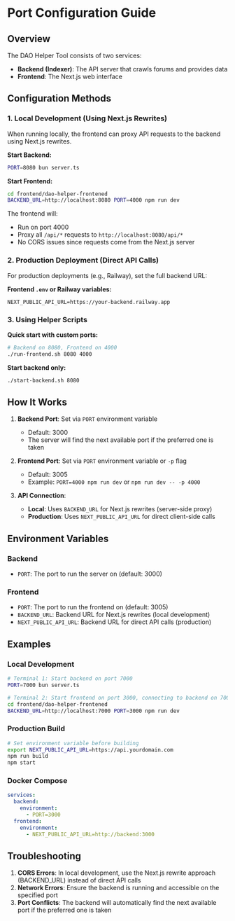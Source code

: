 # Port Configuration Guide

## Overview

The DAO Helper Tool consists of two services:
- **Backend (Indexer)**: The API server that crawls forums and provides data
- **Frontend**: The Next.js web interface

## Configuration Methods

### 1. Local Development (Using Next.js Rewrites)

When running locally, the frontend can proxy API requests to the backend using Next.js rewrites.

**Start Backend:**
```bash
PORT=8080 bun server.ts
```

**Start Frontend:**
```bash
cd frontend/dao-helper-frontened
BACKEND_URL=http://localhost:8080 PORT=4000 npm run dev
```

The frontend will:
- Run on port 4000
- Proxy all `/api/*` requests to `http://localhost:8080/api/*`
- No CORS issues since requests come from the Next.js server

### 2. Production Deployment (Direct API Calls)

For production deployments (e.g., Railway), set the full backend URL:

**Frontend `.env` or Railway variables:**
```
NEXT_PUBLIC_API_URL=https://your-backend.railway.app
```

### 3. Using Helper Scripts

**Quick start with custom ports:**
```bash
# Backend on 8080, Frontend on 4000
./run-frontend.sh 8080 4000
```

**Start backend only:**
```bash
./start-backend.sh 8080
```

## How It Works

1. **Backend Port**: Set via `PORT` environment variable
   - Default: 3000
   - The server will find the next available port if the preferred one is taken

2. **Frontend Port**: Set via `PORT` environment variable or `-p` flag
   - Default: 3005
   - Example: `PORT=4000 npm run dev` or `npm run dev -- -p 4000`

3. **API Connection**:
   - **Local**: Uses `BACKEND_URL` for Next.js rewrites (server-side proxy)
   - **Production**: Uses `NEXT_PUBLIC_API_URL` for direct client-side calls

## Environment Variables

### Backend
- `PORT`: The port to run the server on (default: 3000)

### Frontend
- `PORT`: The port to run the frontend on (default: 3005)
- `BACKEND_URL`: Backend URL for Next.js rewrites (local development)
- `NEXT_PUBLIC_API_URL`: Backend URL for direct API calls (production)

## Examples

### Local Development
```bash
# Terminal 1: Start backend on port 7000
PORT=7000 bun server.ts

# Terminal 2: Start frontend on port 3000, connecting to backend on 7000
cd frontend/dao-helper-frontened
BACKEND_URL=http://localhost:7000 PORT=3000 npm run dev
```

### Production Build
```bash
# Set environment variable before building
export NEXT_PUBLIC_API_URL=https://api.yourdomain.com
npm run build
npm start
```

### Docker Compose
```yaml
services:
  backend:
    environment:
      - PORT=3000
  frontend:
    environment:
      - NEXT_PUBLIC_API_URL=http://backend:3000
```

## Troubleshooting

1. **CORS Errors**: In local development, use the Next.js rewrite approach (BACKEND_URL) instead of direct API calls
2. **Network Errors**: Ensure the backend is running and accessible on the specified port
3. **Port Conflicts**: The backend will automatically find the next available port if the preferred one is taken
